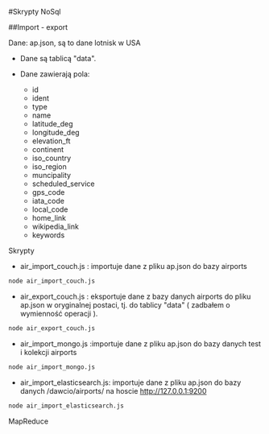 #Skrypty NoSql

##Import - export

Dane: ap.json, są to dane lotnisk w USA

* Dane są tablicą "data".

* Dane zawierają pola:
	* id
	* ident
	* type
	* name
	* latitude_deg
	* longitude_deg
	* elevation_ft
	* continent
	* iso_country
	* iso_region
	* muncipality
	* scheduled_service
	* gps_code
	* iata_code
	* local_code
	* home_link
	* wikipedia_link
	* keywords

Skrypty

* air_import_couch.js : importuje dane z pliku ap.json do bazy airports

```sh
node air_import_couch.js
```

* air_export_couch.js : eksportuje dane z bazy danych airports do pliku ap.json w oryginalnej postaci, tj. do tablicy "data" ( zadbałem o wymienność operacji ).

```sh
node air_export_couch.js
```

* air_import_mongo.js :importuje dane z pliku ap.json do bazy danych test i kolekcji airports

```sh
node air_import_mongo.js
```

* air_import_elasticsearch.js: importuje dane z pliku ap.json do bazy danych /dawcio/airports/ na hoscie http://127.0.0.1:9200

```sh
node air_import_elasticsearch.js
```

MapReduce
 



